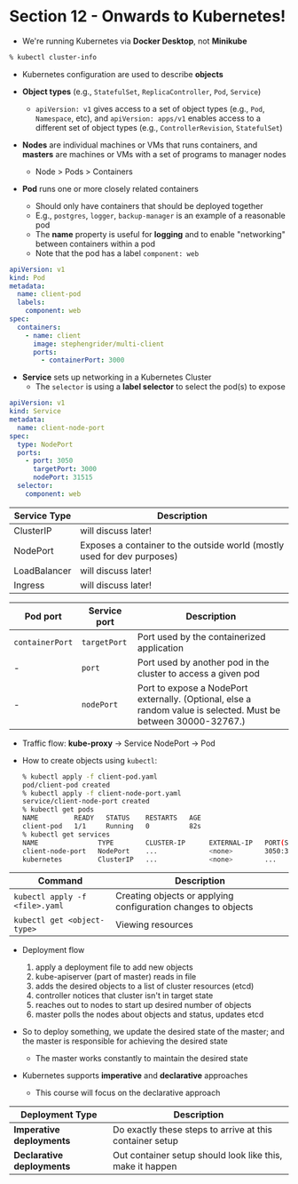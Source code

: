 # Section 12 - Onwards to Kubernetes!

* We're running Kubernetes via **Docker Desktop**, not **Minikube**

```sh
% kubectl cluster-info
```

* Kubernetes configuration are used to describe **objects**

* **Object types** (e.g., `StatefulSet`, `ReplicaController`, `Pod`, `Service`)
    - `apiVersion: v1` gives access to a set of object types (e.g., `Pod`, `Namespace`, etc), and `apiVersion: apps/v1` enables access to a different set of object types (e.g., `ControllerRevision`, `StatefulSet`)

* **Nodes** are individual machines or VMs that runs containers, and **masters** are machines or VMs with a set of programs to manager nodes
    - Node > Pods > Containers

* **Pod** runs one or more closely related containers
    - Should only have containers that should be deployed together
    - E.g., `postgres`, `logger`, `backup-manager` is an example of a reasonable pod
    - The **name** property is useful for **logging** and to enable "networking" between containers within a pod
    - Note that the pod has a label `component: web`

```yaml
apiVersion: v1
kind: Pod
metadata:
  name: client-pod
  labels:
    component: web
spec:
  containers:
    - name: client
      image: stephengrider/multi-client
      ports:
        - containerPort: 3000
```

* **Service** sets up networking in a Kubernetes Cluster
    - The `selector` is using a **label selector** to select the pod(s) to expose

```yaml
apiVersion: v1
kind: Service
metadata:
  name: client-node-port
spec:
  type: NodePort
  ports:
    - port: 3050
      targetPort: 3000
      nodePort: 31515
  selector:
    component: web
```

| Service Type | Description |
| ------------ | ----------- |
| ClusterIP | will discuss later! |
| NodePort | Exposes a container to the outside world (mostly used for dev purposes) |
| LoadBalancer | will discuss later! |
| Ingress | will discuss later! |

| Pod port | Service port | Description |
| -------- | ------------ | ----------- |
| `containerPort` | `targetPort` | Port used by the containerized application
| - | `port` | Port used by another pod in the cluster to access a given pod |
| - | `nodePort` | Port to expose a NodePort externally. (Optional, else a random value is selected. Must be between 30000-32767.) |


* Traffic flow: **kube-proxy** -> Service NodePort -> Pod

* How to create objects using `kubectl`:
    ```sh
    % kubectl apply -f client-pod.yaml
    pod/client-pod created
    % kubectl apply -f client-node-port.yaml
    service/client-node-port created
    % kubectl get pods
    NAME         READY   STATUS    RESTARTS   AGE
    client-pod   1/1     Running   0          82s
    % kubectl get services
    NAME               TYPE        CLUSTER-IP      EXTERNAL-IP   PORT(S)          AGE
    client-node-port   NodePort    ...             <none>        3050:31515/TCP   60s
    kubernetes         ClusterIP   ...             <none>        ...              45m
    ```

| Command | Description |
| ------- | ----------- |
| `kubectl apply -f <file>.yaml` | Creating objects or applying configuration changes to objects |
| `kubectl get <object-type>` | Viewing resources |

* Deployment flow
    1. apply a deployment file to add new objects
    3. kube-apiserver (part of master) reads in file
    4. adds the desired objects to a list of cluster resources (etcd)
    5. controller notices that cluster isn't in target state
    6. reaches out to nodes to start up desired number of objects
    7. master polls the nodes about objects and status, updates etcd

* So to deploy something, we update the desired state of the master; and the master is responsible for achieving the desired state
    - The master works constantly to maintain the desired state

* Kubernetes supports **imperative** and **declarative** approaches
    - This course will focus on the declarative approach

| Deployment Type | Description |
| --------------- | ----------- |
| **Imperative deployments** | Do exactly these steps to arrive at this container setup |
| **Declarative deployments** | Out container setup should look like this, make it happen |
